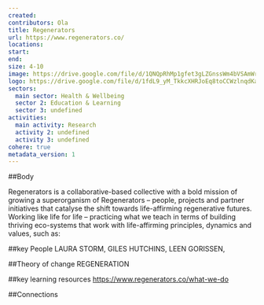 ```yaml
---
created:
contributors: Ola
title: Regenerators
url: https://www.regenerators.co/
locations: 
start: 
end: 
size: 4-10
image: https://drive.google.com/file/d/1QNQpRhMp1gfet3gLZGnssWm4bVSAmWrt/view?usp=drive_link
logo: https://drive.google.com/file/d/1fdL9_yM_TkkcXHRJoEq8toCCWzlnqdKa/view?usp=drive_link
sectors:
  main sector: Health & Wellbeing
  sector 2: Education & Learning
  sector 3: undefined
activities: 
  main activity: Research
  activity 2: undefined
  activity 3: undefined
cohere: true
metadata_version: 1
---
```



##Body

Regenerators is a collaborative-based collective with a bold mission of growing a superorganism of Regenerators – people, projects and partner initiatives that catalyse the shift towards life-affirming regenerative futures. Working like life for life – practicing what we teach in terms of building thriving eco-systems that work with life-affirming principles, dynamics and values, such as:


##key People
LAURA STORM, 
GILES HUTCHINS, 
LEEN GORISSEN,

##Theory of change
REGENERATION

##key learning resources
https://www.regenerators.co/what-we-do

##Connections


